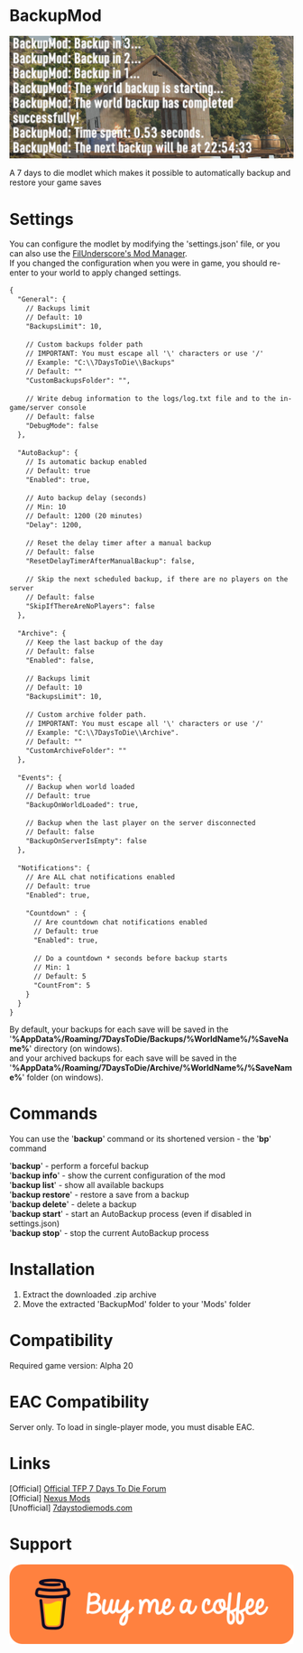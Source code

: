 # BackupMod
![BackupModDemonstrationScreenV1.1.2](docs/demo.png)

A 7 days to die modlet which makes it possible to automatically backup and restore your game saves

# Settings
You can configure the modlet by modifying the 'settings.json' file, or you can also use the [FilUnderscore's Mod Manager](https://github.com/FilUnderscore/ModManager/releases).  
If you changed the configuration when you were in game, you should re-enter to your world to apply changed settings.

```
{
  "General": {
    // Backups limit
    // Default: 10
    "BackupsLimit": 10,
    
    // Custom backups folder path
    // IMPORTANT: You must escape all '\' characters or use '/'
    // Example: "C:\\7DaysToDie\\Backups"
    // Default: ""
    "CustomBackupsFolder": "",
    
    // Write debug information to the logs/log.txt file and to the in-game/server console
    // Default: false
    "DebugMode": false
  },
  
  "AutoBackup": {
    // Is automatic backup enabled
    // Default: true
    "Enabled": true,
    
    // Auto backup delay (seconds)
    // Min: 10
    // Default: 1200 (20 minutes)
    "Delay": 1200,
    
    // Reset the delay timer after a manual backup
    // Default: false
    "ResetDelayTimerAfterManualBackup": false,

    // Skip the next scheduled backup, if there are no players on the server
    // Default: false
    "SkipIfThereAreNoPlayers": false
  },
  
  "Archive": {
    // Keep the last backup of the day
    // Default: false
    "Enabled": false,

    // Backups limit
    // Default: 10
    "BackupsLimit": 10,
    
    // Custom archive folder path.
    // IMPORTANT: You must escape all '\' characters or use '/'
    // Example: "C:\\7DaysToDie\\Archive".
    // Default: ""
    "CustomArchiveFolder": ""
  },
  
  "Events": {
    // Backup when world loaded
    // Default: true
    "BackupOnWorldLoaded": true,

    // Backup when the last player on the server disconnected
    // Default: false
    "BackupOnServerIsEmpty": false
  },
  
  "Notifications": {
    // Are ALL chat notifications enabled
    // Default: true
    "Enabled": true,

    "Countdown" : {
      // Are countdown chat notifications enabled
      // Default: true
      "Enabled": true,
      
      // Do a countdown * seconds before backup starts
      // Min: 1
      // Default: 5
      "CountFrom": 5
    }
  }
}
```
By default, your backups for each save will be saved in the '**%AppData%/Roaming/7DaysToDie/Backups/%WorldName%/%SaveName%**' directory (on windows).  
and your archived backups for each save will be saved in the '**%AppData%/Roaming/7DaysToDie/Archive/%WorldName%/%SaveName%**' folder (on windows).

# Commands
You can use the '**backup**' command or its shortened version - the '**bp**' command

'**backup**' - perform a forceful backup  
'**backup info**' - show the current configuration of the mod  
'**backup list**' - show all available backups  
'**backup restore**' - restore a save from a backup  
'**backup delete**' - delete a backup  
'**backup start**' - start an AutoBackup process (even if disabled in settings.json)  
'**backup stop**' - stop the current AutoBackup process  

# Installation
1. Extract the downloaded .zip archive
2. Move the extracted 'BackupMod' folder to your 'Mods' folder

# Compatibility
Required game version: Alpha 20

# EAC Compatibility
Server only. To load in single-player mode, you must disable EAC.

# Links
[Official] [Official TFP 7 Days To Die Forum](https://community.7daystodie.com/topic/28451-backup-mod/)  
[Official] [Nexus Mods](https://www.nexusmods.com/7daystodie/mods/2210)  
[Unofficial] [7daystodiemods.com](https://7daystodiemods.com/backup-mod/)

# Support
[!["Buy Me A Coffee"](docs/buymeacoffee.svg)](https://www.buymeacoffee.com/ntaklive)
